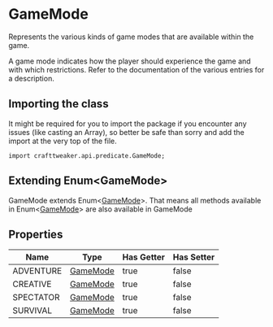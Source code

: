 # GameMode

Represents the various kinds of game modes that are available within the game.

 A game mode indicates how the player should experience the game and with which restrictions. Refer to the
 documentation of the various entries for a description.

## Importing the class

It might be required for you to import the package if you encounter any issues (like casting an Array), so better be safe than sorry and add the import at the very top of the file.
```zenscript
import crafttweaker.api.predicate.GameMode;
```


## Extending Enum&lt;GameMode&gt;

GameMode extends Enum&lt;[GameMode](/vanilla/api/predicate/GameMode)&gt;. That means all methods available in Enum&lt;[GameMode](/vanilla/api/predicate/GameMode)&gt; are also available in GameMode

## Properties

| Name | Type | Has Getter | Has Setter |
|------|------|------------|------------|
| ADVENTURE | [GameMode](/vanilla/api/predicate/GameMode) | true | false |
| CREATIVE | [GameMode](/vanilla/api/predicate/GameMode) | true | false |
| SPECTATOR | [GameMode](/vanilla/api/predicate/GameMode) | true | false |
| SURVIVAL | [GameMode](/vanilla/api/predicate/GameMode) | true | false |

